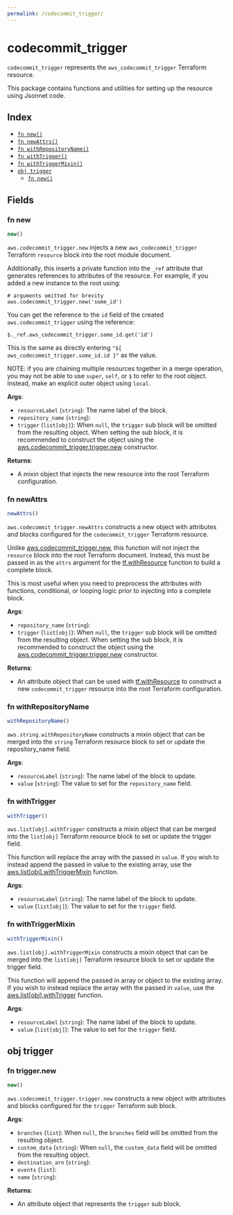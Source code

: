 ```yaml
---
permalink: /codecommit_trigger/
---
```


# codecommit_trigger

`codecommit_trigger` represents the `aws_codecommit_trigger` Terraform resource.



This package contains functions and utilities for setting up the resource using Jsonnet code.


## Index

* [`fn new()`](#fn-new)
* [`fn newAttrs()`](#fn-newattrs)
* [`fn withRepositoryName()`](#fn-withrepositoryname)
* [`fn withTrigger()`](#fn-withtrigger)
* [`fn withTriggerMixin()`](#fn-withtriggermixin)
* [`obj trigger`](#obj-trigger)
  * [`fn new()`](#fn-triggernew)

## Fields

### fn new

```ts
new()
```


`aws.codecommit_trigger.new` injects a new `aws_codecommit_trigger` Terraform `resource`
block into the root module document.

Additionally, this inserts a private function into the `_ref` attribute that generates references to attributes of the
resource. For example, if you added a new instance to the root using:

    # arguments omitted for brevity
    aws.codecommit_trigger.new('some_id')

You can get the reference to the `id` field of the created `aws.codecommit_trigger` using the reference:

    $._ref.aws_codecommit_trigger.some_id.get('id')

This is the same as directly entering `"${ aws_codecommit_trigger.some_id.id }"` as the value.

NOTE: if you are chaining multiple resources together in a merge operation, you may not be able to use `super`, `self`,
or `$` to refer to the root object. Instead, make an explicit outer object using `local`.

**Args**:
  - `resourceLabel` (`string`): The name label of the block.
  - `repository_name` (`string`): 
  - `trigger` (`list[obj]`):  When `null`, the `trigger` sub block will be omitted from the resulting object. When setting the sub block, it is recommended to construct the object using the [aws.codecommit_trigger.trigger.new](#fn-triggernew) constructor.

**Returns**:
- A mixin object that injects the new resource into the root Terraform configuration.


### fn newAttrs

```ts
newAttrs()
```


`aws.codecommit_trigger.newAttrs` constructs a new object with attributes and blocks configured for the `codecommit_trigger`
Terraform resource.

Unlike [aws.codecommit_trigger.new](#fn-new), this function will not inject the `resource`
block into the root Terraform document. Instead, this must be passed in as the `attrs` argument for the
[tf.withResource](https://github.com/tf-libsonnet/core/tree/main/docs#fn-withresource) function to build a complete block.

This is most useful when you need to preprocess the attributes with functions, conditional, or looping logic prior to
injecting into a complete block.

**Args**:
  - `repository_name` (`string`): 
  - `trigger` (`list[obj]`):  When `null`, the `trigger` sub block will be omitted from the resulting object. When setting the sub block, it is recommended to construct the object using the [aws.codecommit_trigger.trigger.new](#fn-triggernew) constructor.

**Returns**:
  - An attribute object that can be used with [tf.withResource](https://github.com/tf-libsonnet/core/tree/main/docs#fn-withresource) to construct a new `codecommit_trigger` resource into the root Terraform configuration.


### fn withRepositoryName

```ts
withRepositoryName()
```

`aws.string.withRepositoryName` constructs a mixin object that can be merged into the `string`
Terraform resource block to set or update the repository_name field.



**Args**:
  - `resourceLabel` (`string`): The name label of the block to update.
  - `value` (`string`): The value to set for the `repository_name` field.


### fn withTrigger

```ts
withTrigger()
```

`aws.list[obj].withTrigger` constructs a mixin object that can be merged into the `list[obj]`
Terraform resource block to set or update the trigger field.

This function will replace the array with the passed in `value`. If you wish to instead append the
passed in value to the existing array, use the [aws.list[obj].withTriggerMixin](TODO) function.


**Args**:
  - `resourceLabel` (`string`): The name label of the block to update.
  - `value` (`list[obj]`): The value to set for the `trigger` field.


### fn withTriggerMixin

```ts
withTriggerMixin()
```

`aws.list[obj].withTriggerMixin` constructs a mixin object that can be merged into the `list[obj]`
Terraform resource block to set or update the trigger field.

This function will append the passed in array or object to the existing array. If you wish
to instead replace the array with the passed in `value`, use the [aws.list[obj].withTrigger](TODO)
function.


**Args**:
  - `resourceLabel` (`string`): The name label of the block to update.
  - `value` (`list[obj]`): The value to set for the `trigger` field.


## obj trigger



### fn trigger.new

```ts
new()
```


`aws.codecommit_trigger.trigger.new` constructs a new object with attributes and blocks configured for the `trigger`
Terraform sub block.



**Args**:
  - `branches` (`list`):  When `null`, the `branches` field will be omitted from the resulting object.
  - `custom_data` (`string`):  When `null`, the `custom_data` field will be omitted from the resulting object.
  - `destination_arn` (`string`): 
  - `events` (`list`): 
  - `name` (`string`): 

**Returns**:
  - An attribute object that represents the `trigger` sub block.

